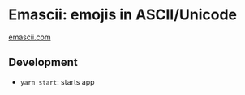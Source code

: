 # Emascii: emojis in ASCII/Unicode

[emascii.com](http://emascii.com)

## Development

- `yarn start`: starts app
